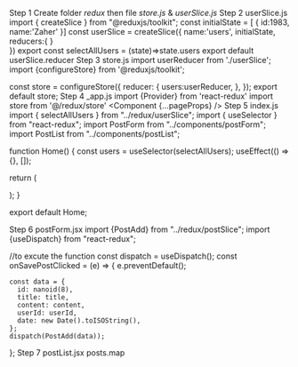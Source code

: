 Step 1 
Create folder *redux* then file *store.js* & *userSlice.js*
Step 2
userSlice.js
import { createSlice } from "@reduxjs/toolkit";
const initialState = [
    {
        id:1983,
        name:'Zaher'
    }]
const userSlice = createSlice({
    name:'users',
    initialState,
    reducers:{
    }  
})
export const selectAllUsers = (state)=>state.users
export default userSlice.reducer
Step 3
store.js
import userReducer from './userSlice';
import {configureStore} from '@reduxjs/toolkit';

const store = configureStore({
    reducer: {
        users:userReducer,
    },
});
export default store;
Step 4
_app.js
import {Provider} from 'react-redux'
import store from '@/redux/store'
   <Provider store={store}>
  <Component {...pageProps} />
  </Provider>
Step 5
index.js
import { selectAllUsers } from "../redux/userSlice";
import { useSelector } from "react-redux";
import PostForm from "../components/postForm";
import PostList from "../components/postList";

function Home() {
const users = useSelector(selectAllUsers);
useEffect(() => {}, []);

  return (
    <div>
    <PostForm users={users} />
    <PostList posts={posts}  />
    </div>
  );
}

export default Home;

Step 6
postForm.jsx
import {PostAdd} from "../redux/postSlice";
import {useDispatch} from "react-redux";

//to excute the function
const dispatch = useDispatch();
const onSavePostClicked = (e) => {
    e.preventDefault();

    const data = {
      id: nanoid(8),
      title: title,
      content: content,
      userId: userId,
      date: new Date().toISOString(),
    };
    dispatch(PostAdd(data));
  };
  Step 7
  postList.jsx
  posts.map